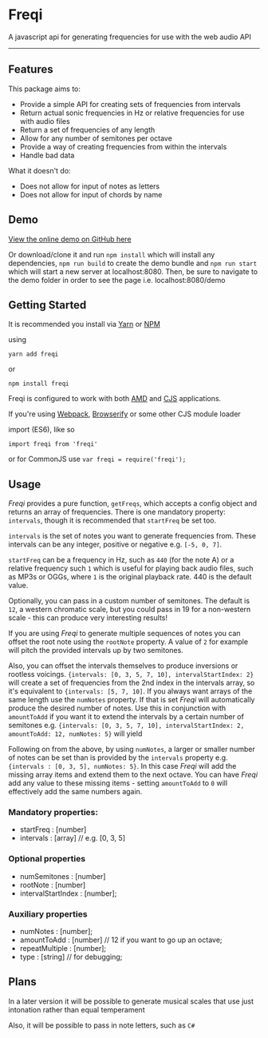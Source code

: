 # Freqi

A javascript api for generating frequencies for use with the web audio API

---

## Features

This package aims to:

* Provide a simple API for creating sets of frequencies from intervals
* Return actual sonic frequencies in Hz or relative frequencies for use with audio files
* Return a set of frequencies of any length
* Allow for any number of semitones per octave
* Provide a way of creating frequencies from within the intervals
* Handle bad data

What it doesn't do:

* Does not allow for input of notes as letters
* Does not allow for input of chords by name

## Demo

[View the online demo on GitHub here](https://rjbultitude.github.io/freqi/demo/index.html)

Or download/clone it and run `npm install` which will install any dependencies, `npm run build` to create the demo bundle and `npm run start` which will start a new server at localhost:8080.
Then, be sure to navigate to the demo folder in order to see the page i.e. localhost:8080/demo

## Getting Started

It is recommended you install via [Yarn](https://yarnpkg.com/) or [NPM](https://npmjs.com)

using

`yarn add freqi`

or

`npm install freqi`

Freqi is configured to work with both [AMD](https://en.wikipedia.org/wiki/Asynchronous_module_definition) and [CJS](https://en.wikipedia.org/wiki/CommonJS) applications.

If you're using [Webpack](http://webpack.github.io/), [Browserify](http://browserify.org/) or some other CJS module loader

import (ES6), like so

`import freqi from 'freqi'`

or for CommonJS use
`var freqi = require('freqi');`


## Usage

*Freqi* provides a pure function, `getFreqs`, which accepts a config object and returns an array of frequencies. There is one mandatory property: `intervals`, though it is recommended that `startFreq` be set too.

`intervals` is the set of notes you want to generate frequencies from. These intervals can be any integer, positive or negative e.g. `[-5, 0, 7]`.

`startFreq` can be a frequency in Hz, such as `440` (for the note A) or a relative frequency such `1` which is useful for playing back audio files, such as MP3s or OGGs, where `1` is the original playback rate. 440 is the default value.

Optionally, you can pass in a custom number of semitones. The default is `12`, a western chromatic scale, but you could pass in 19 for a non-western scale - this can produce very interesting results!

If you are using *Freqi* to generate multiple sequences of notes you can offset the root note using the `rootNote` property. A value of `2` for example will pitch the provided intervals up by two semitones.

Also, you can offset the intervals themselves to produce inversions or rootless voicings.  `{intervals: [0, 3, 5, 7, 10], intervalStartIndex: 2}` will create a set of frequencies from the 2nd index in the intervals array, so it's equivalent to `{intervals: [5, 7, 10]`. If you always want arrays of the same length use the `numNotes` property. If that is set *Freqi* will automatically produce the desired number of notes. Use this in conjunction with `amountToAdd` if you want it to extend the intervals by a certain number of semitones e.g. `{intervals: [0, 3, 5, 7, 10], intervalStartIndex: 2, amountToAdd: 12, numNotes: 5}` will yield  

Following on from the above, by using `numNotes`, a larger or smaller number of notes can be set than is provided by the `intervals` property e.g. `{intervals : [0, 3, 5], numNotes: 5}`. In this case *Freqi* will add the missing array items and extend them to the next octave. You can have *Freqi* add any value to these missing items - setting `amountToAdd` to `0` will effectively add the same numbers again.

### Mandatory properties:

 * startFreq : [number]
 * intervals : [array] // e.g. [0, 3, 5]

### Optional properties

 * numSemitones : [number]
 * rootNote : [number]
 * intervalStartIndex : [number];

### Auxiliary properties

 * numNotes : [number];
 * amountToAdd : [number] // 12 if you want to go up an octave;
 * repeatMultiple : [number];
 * type : [string] // for debugging;


## Plans

In a later version it will be possible to generate musical scales that use just intonation rather than equal temperament

Also, it will be possible to pass in note letters, such as `C#`
